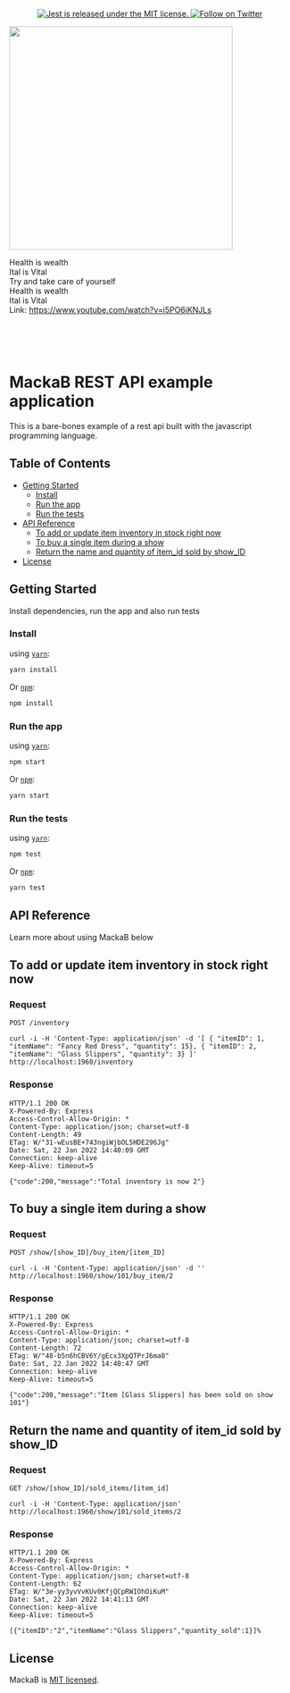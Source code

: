 <p align="center">
     <a href="https://github.com/facebook/jest/blob/main/LICENSE">
        <img src="https://img.shields.io/badge/license-MIT-blue.svg" alt="Jest is released under the MIT license." />
    </a>
    <a href="https://twitter.com/intent/follow?screen_name=abbeydabiri">
        <img src="https://img.shields.io/twitter/follow/abbeydabiri.svg?style=social&label=Follow%20@abbeydabiri" alt="Follow on Twitter" />
    </a>
</p>


<p align="left"><img src="https://i.ytimg.com/vi/i5PO6iKNJLs/maxresdefault.jpg" width="" style="width:25rem"/></p>

Health is wealth </br>
Ital is Vital </br>
Try and take care of yourself </br>
Health is wealth </br>
Ital is Vital </br>
Link: https://www.youtube.com/watch?v=i5PO6iKNJLs



<br/>
<br/>
<br/>

# MackaB REST API example application



This is a bare-bones example of a rest api built with the javascript programming language.


## Table of Contents

- [Getting Started](#getting-started)
    - [Install](#install)
    - [Run the app](#run-the-app)
    - [Run the tests](#run-the-tests)
- [API Reference](#api-reference)
    - [To add or update item inventory in stock right now](#to-add-or-update-item-inventory-in-stock-right-now)
    - [To buy a single item during a show](#to-buy-a-single-item-during-a-show)
    - [Return the name and quantity of item_id sold by show_ID](#return-the-name-and-quantity-of-item_id-sold-by-show_id)
- [License](#license)

## Getting Started

Install dependencies, run the app and also run tests


### Install

using [`yarn`](https://yarnpkg.com/en/package/jest):

```bash
yarn install
```

Or [`npm`](https://www.npmjs.com/package/jest):

```bash
npm install 
```


### Run the app

using [`yarn`](https://yarnpkg.com/en/package/jest):

```bash
npm start
```

Or [`npm`](https://www.npmjs.com/package/jest):

```bash
yarn start
```

### Run the tests

using [`yarn`](https://yarnpkg.com/en/package/jest):

```bash
npm test
```

Or [`npm`](https://www.npmjs.com/package/jest):

```bash
yarn test
```

## API Reference

Learn more about using MackaB below


## To add or update item inventory in stock right now

### Request

`POST /inventory`

    curl -i -H 'Content-Type: application/json' -d '[ { "itemID": 1,  "itemName": "Fancy Red Dress", "quantity": 15}, { "itemID": 2,  "itemName": "Glass Slippers", "quantity": 3} ]' http://localhost:1960/inventory

### Response

    HTTP/1.1 200 OK
    X-Powered-By: Express
    Access-Control-Allow-Origin: *
    Content-Type: application/json; charset=utf-8
    Content-Length: 49
    ETag: W/"31-wEusBE+743ngiWjbOL5HDE296Jg"
    Date: Sat, 22 Jan 2022 14:40:09 GMT
    Connection: keep-alive
    Keep-Alive: timeout=5

    {"code":200,"message":"Total inventory is now 2"}


## To buy a single item during a show

### Request

`POST /show/[show_ID]/buy_item/[item_ID]`

    curl -i -H 'Content-Type: application/json' -d '' http://localhost:1960/show/101/buy_item/2
### Response

    HTTP/1.1 200 OK
    X-Powered-By: Express
    Access-Control-Allow-Origin: *
    Content-Type: application/json; charset=utf-8
    Content-Length: 72
    ETag: W/"48-b5n6hCBV6Y/gEcx3XpQTPrJ6ma0"
    Date: Sat, 22 Jan 2022 14:40:47 GMT
    Connection: keep-alive
    Keep-Alive: timeout=5

    {"code":200,"message":"Item [Glass Slippers] has been sold on show 101"}



## Return the name and quantity of item_id sold by show_ID

### Request

`GET /show/[show_ID]/sold_items/[item_id]`

    curl -i -H 'Content-Type: application/json' http://localhost:1960/show/101/sold_items/2

### Response

    HTTP/1.1 200 OK
    X-Powered-By: Express
    Access-Control-Allow-Origin: *
    Content-Type: application/json; charset=utf-8
    Content-Length: 62
    ETag: W/"3e-yy3yvVvKUv0KfjQCpRWIOhOiKuM"
    Date: Sat, 22 Jan 2022 14:41:13 GMT
    Connection: keep-alive
    Keep-Alive: timeout=5

    [{"itemID":"2","itemName":"Glass Slippers","quantity_sold":1}]%


## License

MackaB is [MIT licensed](./LICENSE).